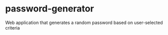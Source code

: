 # password-generator
Web application that generates a random password based on user-selected criteria
